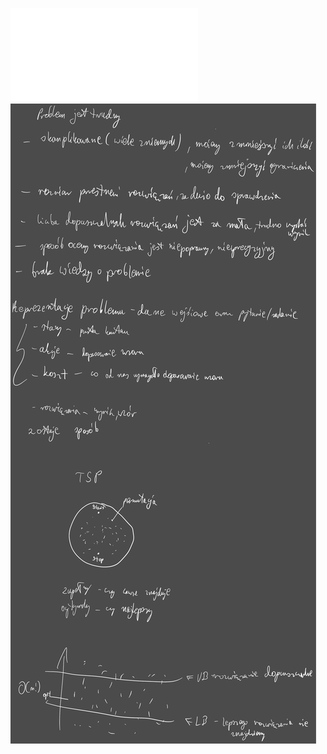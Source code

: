 ![](/Notatki/Semestr%205/Projektowanie%20efektywnych%20algorytmów/Wykłady/Wykład%201/w1%20PEA.pdf)
![](/Notatki/Semestr%205/Projektowanie%20efektywnych%20algorytmów/Wykłady/Wykład%201/Drawing%202024-10-11%2011.18.55.excalidraw.svg)